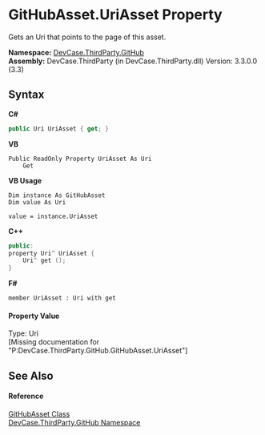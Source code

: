 # GitHubAsset.UriAsset Property 
 

Gets an Uri that points to the page of this asset.

**Namespace:**&nbsp;<a href="N_DevCase_ThirdParty_GitHub">DevCase.ThirdParty.GitHub</a><br />**Assembly:**&nbsp;DevCase.ThirdParty (in DevCase.ThirdParty.dll) Version: 3.3.0.0 (3.3)

## Syntax

**C#**<br />
``` C#
public Uri UriAsset { get; }
```

**VB**<br />
``` VB
Public ReadOnly Property UriAsset As Uri
	Get
```

**VB Usage**<br />
``` VB Usage
Dim instance As GitHubAsset
Dim value As Uri

value = instance.UriAsset

```

**C++**<br />
``` C++
public:
property Uri^ UriAsset {
	Uri^ get ();
}
```

**F#**<br />
``` F#
member UriAsset : Uri with get

```


#### Property Value
Type: Uri<br />\[Missing <value> documentation for "P:DevCase.ThirdParty.GitHub.GitHubAsset.UriAsset"\]

## See Also


#### Reference
<a href="T_DevCase_ThirdParty_GitHub_GitHubAsset">GitHubAsset Class</a><br /><a href="N_DevCase_ThirdParty_GitHub">DevCase.ThirdParty.GitHub Namespace</a><br />